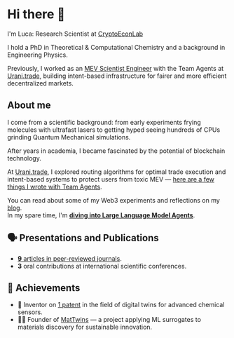 # Hi there 👋 

I'm Luca: Research Scientist at [CryptoEconLab](https://cryptoeconlab.com/)

I hold a PhD in Theoretical & Computational Chemistry and a background in Engineering Physics.

Previously, I worked as an [MEV Scientist Engineer](https://www.urani.trade/blog/godspeed) with the Team Agents at [Urani.trade](https://github.com/urani-trade), building intent-based infrastructure for fairer and more efficient decentralized markets.

## About me 

I come from a scientific background: from early experiments frying molecules with ultrafast lasers to getting hyped seeing hundreds of CPUs grinding Quantum Mechanical simulations. 

After years in academia, I became fascinated by the potential of blockchain technology.

At [Urani.trade](https://github.com/urani-trade), I explored routing algorithms for optimal trade execution and intent-based systems to protect users from toxic MEV — [here are a few things I wrote with Team Agents](https://www.urani.trade/blog).

You can read about some of my Web3 experiments and reflections on my [blog](https://naiky.vercel.app/web3).  
In my spare time, I'm [**diving into Large Language Model Agents**](https://rdi.berkeley.edu/llm-agents/f24).

## 🗣️ Presentations and Publications

- [**9** articles in peer-reviewed journals](https://scholar.google.com/citations?user=SsTwaqEAAAAJ&hl=en&oi=ao).
- **3** oral contributions at international scientific conferences.

## 🎯 Achievements
- 🧠 Inventor on [1 patent](https://patentscope.wipo.int/search/en/detail.jsf?docId=WO2024033744&_cid=P12-M5QLKW-67125-1) in the field of digital twins for advanced chemical sensors.
- 👨‍🔬 Founder of [MatTwins](https://sites.google.com/view/matwins/home) — a project applying ML surrogates to materials discovery for sustainable innovation.
